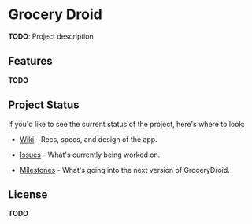 # Grocery Droid

**TODO**: Project description

## Features

**TODO**

## Project Status

If you'd like to see the current status of the project, here's where to look:

* [Wiki](https://github.com/AndroidCourseMaterial/GroceryDroid/wiki) - Recs,
  specs, and design of the app.

* [Issues](https://github.com/AndroidCourseMaterial/GroceryDroid/issues) -
  What's currently being worked on.

* [Milestones](https://github.com/AndroidCourseMaterial/GroceryDroid/issues/milestones) - 
  What's going into the next version of GroceryDroid.

## License

**TODO**

